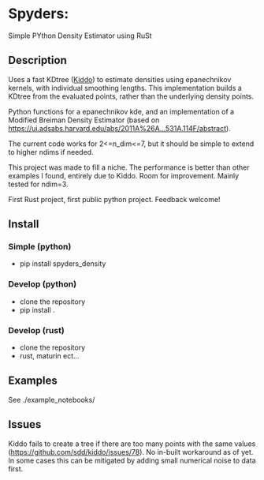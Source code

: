 # Spyders: 
Simple PYthon Density Estimator using RuSt


## Description
Uses a fast KDtree ([Kiddo](https://github.com/sdd/kiddo)) to estimate densities using epanechnikov kernels, with individual smoothing lengths. This implementation builds a KDtree from the evaluated points, rather than the underlying density points. 

Python functions for a epanechnikov kde, and an implementation of a Modified Breiman Density Estimator (based on https://ui.adsabs.harvard.edu/abs/2011A%26A...531A.114F/abstract).

The current code works for 2<=n_dim<=7, but it should be simple to extend to higher ndims if needed.

This project was made to fill a niche. The performance is better than other examples I found, entirely due to Kiddo. Room for improvement. Mainly tested for ndim=3.

First Rust project, first public python project. Feedback welcome!

## Install
### Simple (python)
- pip install spyders_density
### Develop (python)
- clone the repository
- pip install .
### Develop (rust)
- clone the repository
- rust, maturin ect...

## Examples
See ./example_notebooks/

## Issues
Kiddo fails to create a tree if there are too many points with the same values (https://github.com/sdd/kiddo/issues/78). No in-built workaround as of yet. In some cases this can be mitigated by adding small numerical noise to data first.
